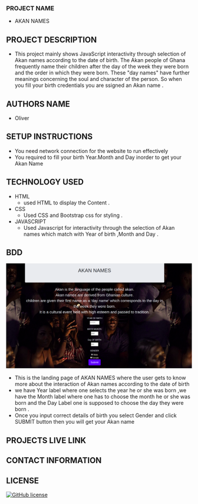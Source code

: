 ### PROJECT NAME
- AKAN NAMES

## PROJECT DESCRIPTION
- This project mainly shows JavaScript interactivity through selection of Akan names according to the date of birth.
The Akan people of Ghana frequently name their children after the day of the week they were born and the order in which they were born. These "day names" have further meanings concerning the soul and character of the person. So when you fill your birth credentials you are ssigned an Akan name .
## AUTHORS NAME
 - Oliver
## SETUP INSTRUCTIONS
- You need network connection for the website to run effectively 
- You required to fill your birth Year.Month and Day inorder to get your Akan Name
## TECHNOLOGY USED
- HTML
  - used HTML to display the Content .
- CSS
   - Used CSS and Bootstrap css for styling .
- JAVASCRIPT
   - Used Javascript for interactivity through the selection of Akan names which match with Year of birth ,Month and Day .

## BDD
   <img src="images/display.jpg">

  - This is the landing page of AKAN NAMES where the user gets to know more about the interaction of Akan names according to the date of birth 
  - we have Year label where one selects the year he or she was born ,we have the Month label where one has to choose the month he or she was born and the Day     Label one is supposed to choose the day they were born .
  - Once you input correct details of birth you select Gender and click SUBMIT button  then you will get your Akan name

## PROJECTS LIVE LINK 
 

## CONTACT INFORMATION 




## LICENSE 
 
  [![GitHub license](https://img.shields.io/github/license/Naereen/StrapDown.js.svg)](https://github.com/Naereen/StrapDown.js/blob/master/LICENSE)